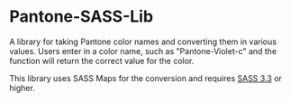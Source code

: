 # Pantone-SASS-Lib

A library for taking Pantone color names and converting them in various values. Users enter in a color name, such as "Pantone-Violet-c" and the function will return the correct value for the color. 

This library uses SASS Maps for the conversion and requires [SASS 3.3](https://github.com/sass/sass/blob/master/doc-src/SASS_CHANGELOG.md#330-7-march-2014) or higher.